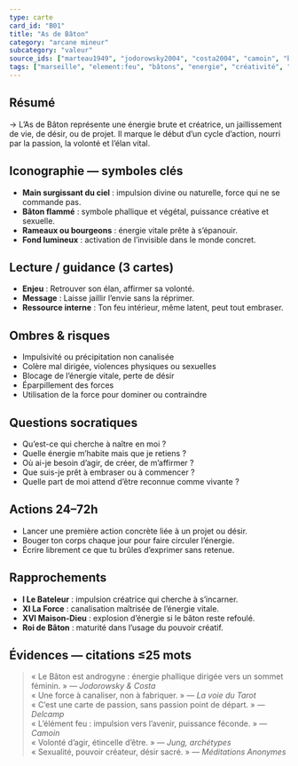 ```yaml
---
type: carte
card_id: "B01"
title: "As de Bâton"
category: "arcane mineur"
subcategory: "valeur"
source_ids: ["marteau1949", "jodorowsky2004", "costa2004", "camoin", "bendov2011", "delcamp1976", "nadolny", "jung", "meditationsanonymes", "archetypaljourney"]
tags: ["marseille", "element:feu", "bâtons", "energie", "créativité", "volonté", "sexualité"]
---
```


## Résumé
→ L’As de Bâton représente une énergie brute et créatrice, un jaillissement de vie, de désir, ou de projet. Il marque le début d’un cycle d’action, nourri par la passion, la volonté et l’élan vital.

## Iconographie — symboles clés
- **Main surgissant du ciel** : impulsion divine ou naturelle, force qui ne se commande pas.
- **Bâton flammé** : symbole phallique et végétal, puissance créative et sexuelle.
- **Rameaux ou bourgeons** : énergie vitale prête à s’épanouir.
- **Fond lumineux** : activation de l’invisible dans le monde concret.

## Lecture / guidance (3 cartes)
- **Enjeu** : Retrouver son élan, affirmer sa volonté.
- **Message** : Laisse jaillir l’envie sans la réprimer.
- **Ressource interne** : Ton feu intérieur, même latent, peut tout embraser.

## Ombres & risques
- Impulsivité ou précipitation non canalisée  
- Colère mal dirigée, violences physiques ou sexuelles  
- Blocage de l’énergie vitale, perte de désir  
- Éparpillement des forces  
- Utilisation de la force pour dominer ou contraindre

## Questions socratiques
- Qu’est-ce qui cherche à naître en moi ?
- Quelle énergie m’habite mais que je retiens ?
- Où ai-je besoin d’agir, de créer, de m’affirmer ?
- Que suis-je prêt à embraser ou à commencer ?
- Quelle part de moi attend d’être reconnue comme vivante ?

## Actions 24–72h
- Lancer une première action concrète liée à un projet ou désir.
- Bouger ton corps chaque jour pour faire circuler l’énergie.
- Écrire librement ce que tu brûles d’exprimer sans retenue.

## Rapprochements
- **I Le Bateleur** : impulsion créatrice qui cherche à s’incarner.
- **XI La Force** : canalisation maîtrisée de l’énergie vitale.
- **XVI Maison-Dieu** : explosion d’énergie si le bâton reste refoulé.
- **Roi de Bâton** : maturité dans l’usage du pouvoir créatif.

## Évidences — citations ≤25 mots
> « Le Bâton est androgyne : énergie phallique dirigée vers un sommet féminin. » — *Jodorowsky & Costa*  
> « Une force à canaliser, non à fabriquer. » — *La voie du Tarot*  
> « C’est une carte de passion, sans passion point de départ. » — *Delcamp*  
> « L’élément feu : impulsion vers l’avenir, puissance féconde. » — *Camoin*  
> « Volonté d’agir, étincelle d’être. » — *Jung, archétypes*  
> « Sexualité, pouvoir créateur, désir sacré. » — *Méditations Anonymes*

